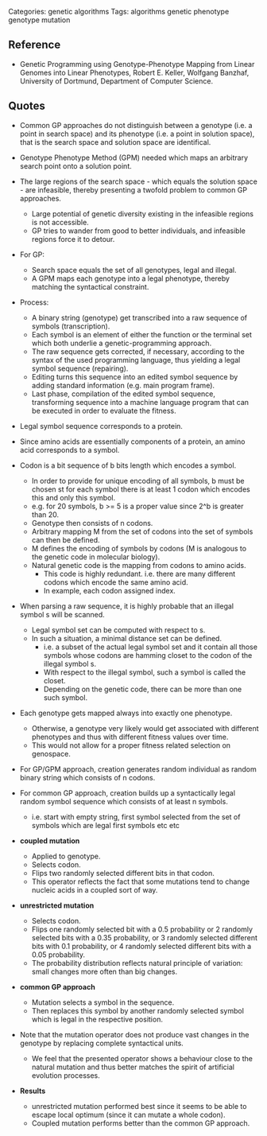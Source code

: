 Categories: genetic algorithms
Tags: algorithms
      genetic
      phenotype
      genotype
      mutation

## Reference ##

- Genetic Programming using Genotype-Phenotype Mapping from Linear Genomes into Linear Phenotypes, Robert E. Keller, Wolfgang Banzhaf,
  University of Dortmund, Department of Computer Science.

## Quotes ##

- Common GP approaches do not distinguish between a genotype (i.e. a point in search space) and its phenotype (i.e. a point in solution space), that is the search space and solution space are identifical.
- Genotype Phenotype Method (GPM) needed which maps an arbitrary search point onto a solution point.
- The large regions of the search space - which equals the solution space - are infeasible, thereby presenting a twofold problem to common GP approaches.
  - Large potential of genetic diversity existing in the infeasible regions is not accessible.
  - GP tries to wander from good to better individuals, and infeasible regions force it to detour.
- For GP:
  - Search space equals the set of all genotypes, legal and illegal.
  - A GPM maps each genotype into a legal phenotype, thereby matching the syntactical constraint.

- Process:
  - A binary string (genotype) get transcribed into a raw sequence of symbols (transcription).
  - Each symbol is an element of either the function or the terminal set which both underlie a genetic-programming approach.
  - The raw sequence gets corrected, if necessary, according to the syntax of the used programming language, thus yielding a legal symbol sequence (repairing).
  - Editing turns this sequence into an edited symbol sequence by adding standard information (e.g. main program frame).
  - Last phase, compilation of the edited symbol sequence, transforming  sequence into a machine language program that can be executed in order to evaluate the fitness.

- Legal symbol sequence corresponds to a protein.
- Since amino acids are essentially components of a protein, an amino acid corresponds to a symbol.

- Codon is a bit sequence of b bits length which encodes a symbol.
  - In order to provide for unique encoding of all symbols, b must be chosen st for each symbol there is at least 1 codon which encodes this and only this symbol.
  - e.g. for 20 symbols, b >= 5 is a proper value since 2^b is greater than 20.
  - Genotype then consists of n codons.
  - Arbitrary mapping M from the set of codons into the set of symbols can then be defined.
  - M defines the encoding of symbols by codons (M is analogous to the genetic code in molecular biology).
  - Natural genetic code is the mapping from codons to amino acids.
    - This code is highly redundant. i.e. there are many different codons which encode the same amino acid.
    - In example, each codon assigned index.

- When parsing a raw sequence, it is highly probable that an illegal symbol s will be scanned.
  - Legal symbol set can be computed with respect to s.
  - In such a situation, a minimal distance set can be defined.
    - i.e. a subset of the actual legal symbol set and it contain all those symbols whose codons are hamming closet to the codon of the illegal symbol s.
    - With respect to the illegal symbol, such a symbol is called the closet.
    - Depending on the genetic code, there can be more than one such symbol.

- Each genotype gets mapped always into exactly one phenotype.
  - Otherwise, a genotype very likely would get associated with different phenotypes and thus with different fitness values over time.
  - This would not allow for a proper fitness related selection on genospace.

- For GP/GPM approach, creation generates random individual as random binary string which consists of n codons.
- For common GP approach, creation builds up a syntactically legal random symbol sequence which consists of at least n symbols.
  - i.e. start with empty string, first symbol selected from the set of symbols which are legal first symbols etc etc

- **coupled mutation**
  - Applied to genotype.
  - Selects codon.
  - Flips two randomly selected different bits in that codon.
  - This operator reflects the fact that some mutations tend to change nucleic acids in a coupled sort of way.

- **unrestricted mutation**
  - Selects codon.
  - Flips one randomly selected bit with a 0.5 probability or 2 randomly selected bits with a 0.35 probability, or 3 randomly selected different bits with 0.1 probability, or 4 randomly selected different bits with a 0.05 probability.
  - The probability distribution reflects natural principle of variation: small changes more often than big changes.

- **common GP approach**
  - Mutation selects a symbol in the sequence.
  - Then replaces this symbol by another randomly selected symbol which is legal in the respective position.

- Note that the mutation operator does not produce vast changes in the genotype by replacing complete syntactical units.
  - We feel that the presented operator shows a behaviour close to the natural mutation and thus better matches the spirit of artificial evolution processes.

- **Results**
  - unrestricted mutation performed best since it seems to be able to escape local optimum (since it can mutate a whole codon).
  - Coupled mutation performs better than the common GP approach.
